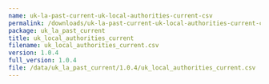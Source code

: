 ```yaml
---
name: uk-la-past-current-uk-local-authorities-current-csv
permalink: /downloads/uk-la-past-current-uk-local-authorities-current-csv/1_0_4
package: uk_la_past_current
title: uk_local_authorities_current
filename: uk_local_authorities_current.csv
version: 1.0.4
full_version: 1.0.4
file: /data/uk_la_past_current/1.0.4/uk_local_authorities_current.csv
---
```

